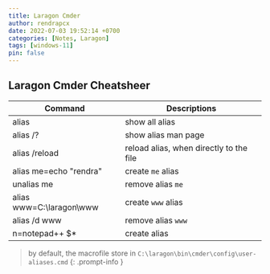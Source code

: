 ```yaml
---
title: Laragon Cmder
author: rendrapcx
date: 2022-07-03 19:52:14 +0700
categories: [Notes, Laragon]
tags: [windows-11]
pin: false
---
```

## Laragon Cmder Cheatsheer

| Command                  | Descriptions                            |
| ------------------------ | --------------------------------------- |
| alias                    | show all alias                          |
| alias /?                 | show alias man page                     |
| alias /reload            | reload alias, when directly to the file |
| alias me=echo "rendra"   | create `me` alias                       |
| unalias me               | remove alias `me`                       |
| alias www=C:\laragon\www | create `www` alias                      |
| alias /d www             | remove alias `www`                      |
| n=notepad++ $*           | create alias                            |

> by default, the macrofile store in `C:\laragon\bin\cmder\config\user-aliases.cmd`
{: .prompt-info }

